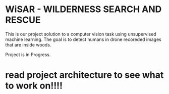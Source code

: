 # WiSAR - WILDERNESS SEARCH AND RESCUE

This is our project solution to a computer vision task using unsupervised machine learning. The goal is to detect humans in drone recoreded images that are inside woods.

Project is in Progress.

# read project architecture to see what to work on!!!!

